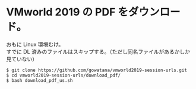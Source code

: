 # VMworld 2019 の PDF をダウンロード。

おもに Linux 環境むけ。  
すでに DL 済みのファイルはスキップする。（ただし同名ファイルがあるかしか見ていない）

```
$ git clone https://github.com/gowatana/vmworld2019-session-urls.git
$ cd vmworld2019-session-urls/download_pdf/
$ bash download_pdf_us.sh
```
